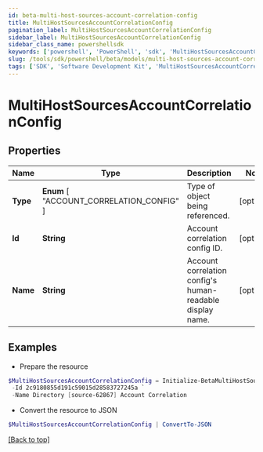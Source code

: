 ```yaml
---
id: beta-multi-host-sources-account-correlation-config
title: MultiHostSourcesAccountCorrelationConfig
pagination_label: MultiHostSourcesAccountCorrelationConfig
sidebar_label: MultiHostSourcesAccountCorrelationConfig
sidebar_class_name: powershellsdk
keywords: ['powershell', 'PowerShell', 'sdk', 'MultiHostSourcesAccountCorrelationConfig', 'BetaMultiHostSourcesAccountCorrelationConfig'] 
slug: /tools/sdk/powershell/beta/models/multi-host-sources-account-correlation-config
tags: ['SDK', 'Software Development Kit', 'MultiHostSourcesAccountCorrelationConfig', 'BetaMultiHostSourcesAccountCorrelationConfig']
---
```



# MultiHostSourcesAccountCorrelationConfig

## Properties

Name | Type | Description | Notes
------------ | ------------- | ------------- | -------------
**Type** |  **Enum** [  "ACCOUNT_CORRELATION_CONFIG" ] | Type of object being referenced. | [optional] 
**Id** | **String** | Account correlation config ID. | [optional] 
**Name** | **String** | Account correlation config's human-readable display name. | [optional] 

## Examples

- Prepare the resource
```powershell
$MultiHostSourcesAccountCorrelationConfig = Initialize-BetaMultiHostSourcesAccountCorrelationConfig  -Type ACCOUNT_CORRELATION_CONFIG `
 -Id 2c9180855d191c59015d28583727245a `
 -Name Directory [source-62867] Account Correlation
```

- Convert the resource to JSON
```powershell
$MultiHostSourcesAccountCorrelationConfig | ConvertTo-JSON
```


[[Back to top]](#) 

